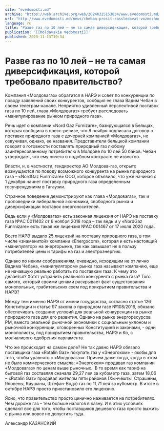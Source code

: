```yaml
---
site: "evedomosti.md"
archive: "https://web.archive.org/web/20240325153834/www.evedomosti.md/news/cheban-prosit-rassledovat-vozmozhnoe-manipulirovanie-gazovym"
url: "http://www.evedomosti.md/news/cheban-prosit-rassledovat-vozmozhnoe-manipulirovanie-gazovym"
language: ru
title: "Разве газ по 10 лей – не та самая диверсификация, которой требовало правительство?"
publication: '[[Moldavskie Vedomosti]]'
published: 2023-11-13T10:34
---
```


# Разве газ по 10 лей – не та самая диверсификация, которой требовало правительство?

Компания «Молдовагаз» обратится в НАРЭ и совет по конкуренции по поводу заявлений своих конкурентов, сообщил ее глава Вадим Чебан в своем телеграм-канале. Неприятно удивленный перспективой поставок газа по 10 лей, глава «Молдовагаз» требует расследовать «манипулирование рынком природного газа».

Речь идет о компании «Nord Gaz Furnizare», базирующаяся в Бельцах, которая сообщила в пресс-релизе, что 8 ноября подписала договор о поставке природного газа с дочерней компанией «Молдовагаз», не озвучивая, однако, ее названия. Представители бельцкой компании говорят о готовности поставлять природный газ любому заинтересованному потребителю в Молдове по 10 лей 50 банов. Чебан утверждает, что ему ничего о подобном контракте не известно.

Власти, и, в частности, гендиректор АО Молдова-газ, открыто возмущаются по поводу возможного конкурента на рынке природного газа – «NordGaz Funrnizare» ООО, которое объявило, что уже начиная с 1 декабря начнет поставку природного газа определенным госучреждениям в Гагаузии.

Странное поведение демонстрируют как глава «Молдовагаз», так и проповедники либеральной экономики, свободного рынка и диверсификации поставок энергоносителей.

Ведь если у «Молдовагаз» есть законная лицензия от НАРЭ на поставку газа №АС 0011402 от 6 ноября 2018 года – так ведь и у «NordGaz Funrnizare» есть такая же лицензия №АС 001467 от 17 июля 2020 года.

Всего НАРЭ выдало 25 лицензий на поставку природного газа, в том числе «знаменитой» компании «Energocom», которая и есть настоящий «манипулятор» на энергорынке, так как завышает не в пользу потребителей цены и тарифы на газ и электроэнергию.

Однако по неким соображениям, очевидно, исходящим не от лично Вадима Чебана, «манипулятором» рынка газа называют компанию, еще не начавшую реально работать по поставкам газа. К чему это делается? Хотят устранить реального конкурента с рынка газа? Того самого, который своими ценами раскрывает факт существования монопольных, грабительских схем под прикрытием правительства и НАРЭ?

Между тем именно НАРЭ от имени государства, согласно статье 126 Конституции и статье 97 закона о природном газе №108/2016, обязано обеспечивать создание условий для реальной конкуренции на рынке природного газа для его развития. Однако на рынке энергоресурсов РМ, вместо реальной рыночной экономики с социальным уклоном и рыночной конкуренции, оговоренных Конституцией и законами, - одни монополисты, под прикрытием правительства, НАРЭ и Ко, с молчаливого одобрения парламента.

Что же происходит на самом деле? Не так давно НАРЭ обязало поставщика газа «Rotalin Gaz» покупать газ у «Энергоком» - якобы для того, чтобы уравнять с «Молдовагаз». Причем даже тогда, когда в этом не было коммерческого смысла: «Энергоком» продавал газ компании «Молдовагаз» по ценам выше рыночных.  В то время как тариф на бытовой газ составлял сначала 29,27 лея за кубометр газа, затем 18,06 – «Rotalin Gaz» продавал жителям пяти районов (Хынчешты, Страшены, Яловены, Каушаны, Штефан-Водэ) газ по 11,71 лея за кубометр. В итоге в октябре НАРЭ просто приостановило его лицензию.

Ясно, что правительство просто цинично наживается на потребителях. Чем дороже газ – тем больше налогов в казну. И в этих условиях сделают все для того, чтобы поставщиков дешевого газа просто выжить с рынка или вовсе не допустить туда.

Александр КАЗАНСКИЙ